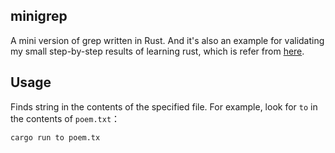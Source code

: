 ## minigrep

A mini version of grep written in Rust. And it's also an example for validating my small step-by-step results of learning rust, which is refer from [here](https://doc.rust-lang.org/book/ch12-00-an-io-project.html).

## Usage

Finds string in the contents of the specified file. For example, look for `to` in the contents of `poem.txt`：

```bash
cargo run to poem.tx
```